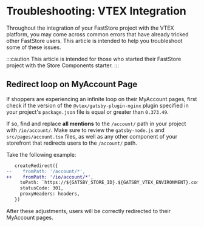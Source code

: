 # Troubleshooting: VTEX Integration

Throughout the integration of your FastStore project with the VTEX platform, you may come across common errors that have already tricked other FastStore users. This article is intended to help you troubleshoot some of these issues.

:::caution
This article is intended for those who started their FastStore project with the Store Components starter.
:::

## Redirect loop on MyAccount Page

If shoppers are experiencing an infinite loop on their MyAccount pages, first check if the version of the `@vtex/gatsby-plugin-nginx` plugin specified in your project's `package.json` file is equal or greater than `0.373.49`. 

If so, find and replace **all mentions** to the `/account/` path in your project with `/io/account/`. Make sure to review the `gatsby-node.js` and `src/pages/account.tsx` files, as well as any other component of your storefront that redirects users to the `/account/` path.

Take the following example:

```diff title="gatsby-node.js" {2,3} 
   createRedirect({
--    fromPath: '/account/*',
++    fromPath: '/io/account/*',
     toPath: `https://${GATSBY_STORE_ID}.${GATSBY_VTEX_ENVIRONMENT}.com.br/api/io/account/:splat?workspace=${GATSBY_VTEX_IO_WORKSPACE}`,
     statusCode: 301,
     proxyHeaders: headers,
   })
```

After these adjustments, users will be correctly redirected to their MyAccount pages.